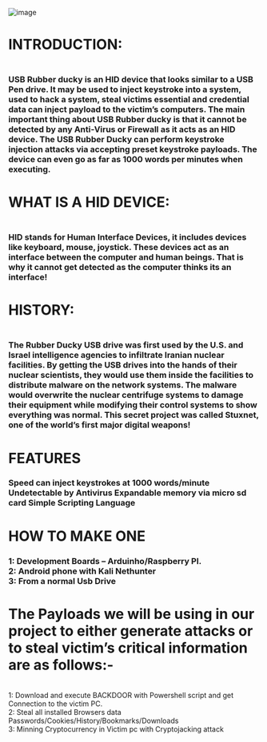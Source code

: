![image](https://user-images.githubusercontent.com/62616404/220448030-81d56ac6-53ff-44d2-8d85-444f1688387b.png)
<h1>INTRODUCTION:
<h3><br>USB Rubber ducky is an HID device that looks similar to a USB Pen  drive.    It may be used to inject keystroke into a system, used to hack a system, steal victims essential and credential data can inject payload to the victim’s computers. The main important thing about USB Rubber ducky is that it cannot be detected by any Anti-Virus or Firewall as it acts as an HID device. The USB Rubber Ducky can perform keystroke injection attacks via accepting preset keystroke payloads. The device can even go as far as 1000 words per minutes when executing.</br><h3>

<h1>WHAT IS A HID DEVICE:
<h3><br>HID stands for Human Interface Devices, it includes devices like keyboard,    mouse, joystick. These devices act as an interface between the computer and human beings. That is why it cannot get detected as the computer thinks its an interface!</br><h3>
<h1>HISTORY:
<h3><br>The Rubber Ducky USB drive was first used by the U.S. and Israel  intelligence agencies to infiltrate Iranian nuclear facilities. By getting the USB drives into the hands of their nuclear scientists, they would use them inside the facilities to distribute malware on the network systems. The malware would overwrite the nuclear centrifuge systems to damage their equipment while modifying their control systems to show everything was normal. This secret project was called Stuxnet, one of the world’s first major digital weapons!<br><h3>
<h1>FEATURES
<br><h3>Speed can inject keystrokes at 1000 words/minute
Undetectable by Antivirus
Expandable memory via micro sd card
Simple Scripting  Language</br></h3>
<h1>HOW TO MAKE ONE
<br><h3>1: Development Boards – Arduinho/Raspberry PI.
<br>2: Android phone with Kali Nethunter
<br>3: From a normal Usb Drive<br></h3>
<h1>The Payloads we will be using in our project to either generate attacks or to steal victim’s critical information are as follows:-</h1>
<br>1: Download and execute BACKDOOR with Powershell script and get Connection to the victim PC.
<br>2: Steal all  installed Browsers data  Passwords/Cookies/History/Bookmarks/Downloads
<br>3: Minning Cryptocurrency in Victim pc with Cryptojacking attack<br> 







